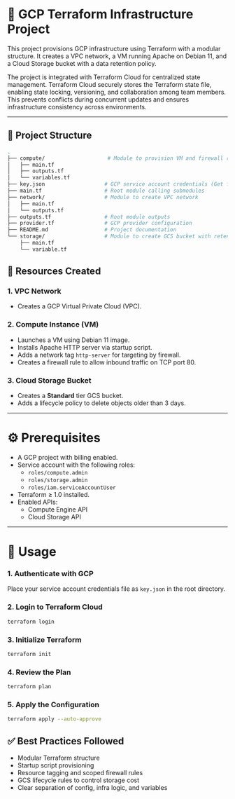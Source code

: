 # 🚀 GCP Terraform Infrastructure Project

This project provisions GCP infrastructure using Terraform with a modular structure. It creates a VPC network, a VM running Apache on Debian 11, and a Cloud Storage bucket with a data retention policy.

The project is integrated with Terraform Cloud for centralized state management. Terraform Cloud securely stores the Terraform state file, enabling state locking, versioning, and collaboration among team members. This prevents conflicts during concurrent updates and ensures infrastructure consistency across environments.

---

## 📁 Project Structure

```bash
.
├── compute/                    # Module to provision VM and firewall rules
│   ├── main.tf
│   ├── outputs.tf
│   └── variables.tf
├── key.json                   # GCP service account credentials (Get from GCP)
├── main.tf                    # Root module calling submodules
├── network/                   # Module to create VPC network
│   ├── main.tf
│   └── outputs.tf
├── outputs.tf                 # Root module outputs
├── provider.tf                # GCP provider configuration
├── README.md                  # Project documentation
└── storage/                   # Module to create GCS bucket with retention policy
    ├── main.tf
    └── variable.tf
```

## 🧱 Resources Created

### 1. VPC Network
- Creates a GCP Virtual Private Cloud (VPC).

### 2. Compute Instance (VM)
- Launches a VM using Debian 11 image.
- Installs Apache HTTP server via startup script.
- Adds a network tag `http-server` for targeting by firewall.
- Creates a firewall rule to allow inbound traffic on TCP port 80.

### 3. Cloud Storage Bucket
- Creates a **Standard** tier GCS bucket.
- Adds a lifecycle policy to delete objects older than 3 days.

---

# ⚙️ Prerequisites

- A GCP project with billing enabled.
- Service account with the following roles:
  - `roles/compute.admin`
  - `roles/storage.admin`
  - `roles/iam.serviceAccountUser`
- Terraform ≥ 1.0 installed.
- Enabled APIs:
  - Compute Engine API
  - Cloud Storage API

---

# 🚀 Usage

### 1. Authenticate with GCP
Place your service account credentials file as `key.json` in the root directory.

### 2. Login to Terraform Cloud
```bash
terraform login
```

### 3. Initialize Terraform
```bash
terraform init
```

### 4. Review the Plan
```bash
terraform plan
```

### 5. Apply the Configuration
```bash
terraform apply --auto-approve
```

## ✅ Best Practices Followed

- Modular Terraform structure  
- Startup script provisioning  
- Resource tagging and scoped firewall rules  
- GCS lifecycle rules to control storage cost  
- Clear separation of config, infra logic, and variables
